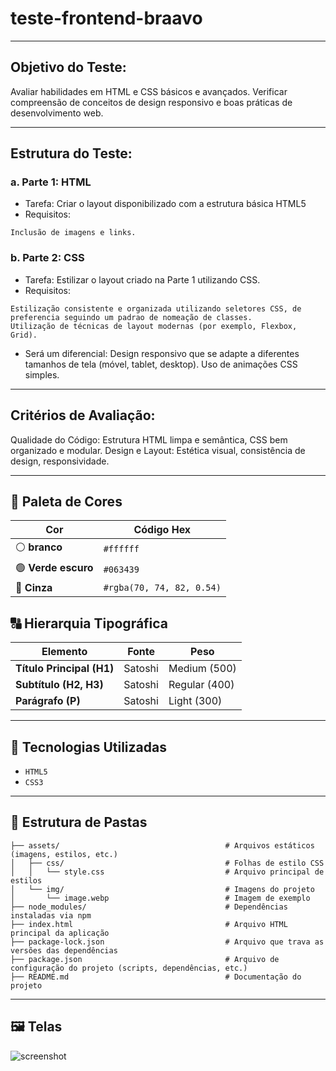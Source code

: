 # teste-frontend-braavo

---

## Objetivo do Teste:

Avaliar habilidades em HTML e CSS básicos e avançados.
Verificar compreensão de conceitos de design responsivo e boas práticas de desenvolvimento web.

---

## Estrutura do Teste:

### a. Parte 1: HTML
- Tarefa: Criar o layout disponibilizado com a estrutura básica HTML5
- Requisitos:

```
Inclusão de imagens e links.
```

### b. Parte 2: CSS

- Tarefa: Estilizar o layout criado na Parte 1 utilizando CSS.
- Requisitos:
```
Estilização consistente e organizada utilizando seletores CSS, de preferencia seguindo um padrao de nomeação de classes.
Utilização de técnicas de layout modernas (por exemplo, Flexbox, Grid).
```
- Será um diferencial: 
Design responsivo que se adapte a diferentes tamanhos de tela (móvel, tablet, desktop).
Uso de animações CSS simples.

---

## Critérios de Avaliação:

Qualidade do Código: Estrutura HTML limpa e semântica, CSS bem organizado e modular.
Design e Layout: Estética visual, consistência de design, responsividade.

---

## 🎨 Paleta de Cores

| Cor         | Código Hex   |
|------------|------------|
| ⚪ **branco** | `#ffffff` |
| 🟢 **Verde escuro** | `#063439` |
| 🔘 **Cinza** | `#rgba(70, 74, 82, 0.54)` |

## 🔠 Hierarquia Tipográfica

| Elemento         | Fonte       | Peso  |
|-----------------|------------|------|
| **Título Principal (H1)** | Satoshi | Medium (500) |
| **Subtítulo (H2, H3)** | Satoshi | Regular (400) |
| **Parágrafo (P)** | Satoshi | Light (300) |

---

## 🧱 Tecnologias Utilizadas

- ``HTML5``
- ``CSS3``

---

## 📂 Estrutura de Pastas

```
├── assets/                                     # Arquivos estáticos (imagens, estilos, etc.)
│   ├── css/                                    # Folhas de estilo CSS
│   │   └── style.css                           # Arquivo principal de estilos
│   └── img/                                    # Imagens do projeto
│       └── image.webp                          # Imagem de exemplo
├── node_modules/                               # Dependências instaladas via npm
├── index.html                                  # Arquivo HTML principal da aplicação
├── package-lock.json                           # Arquivo que trava as versões das dependências
├── package.json                                # Arquivo de configuração do projeto (scripts, dependências, etc.)
├── README.md                                   # Documentação do projeto
```

---

## 🖼️ Telas

![screenshot](https://github.com/user-attachments/assets/4666873a-cb80-47b4-89d6-a5137941e172)



